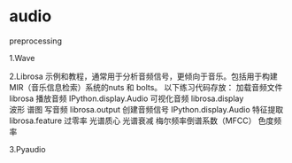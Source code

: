 # audio
preprocessing

1.Wave


2.Librosa
示例和教程，通常用于分析音频信号，更倾向于音乐。包括用于构建MIR（音乐信息检索）系统的nuts 和 bolts。
以下练习代码存放：
加载音频文件   librosa
播放音频  IPython.display.Audio
可视化音频 librosa.display	
		波形
		谱图
写音频 librosa.output
创建音频信号 IPython.display.Audio
特征提取 librosa.feature
		过零率
		光谱质心
		光谱衰减
		梅尔频率倒谱系数（MFCC）
		色度频率

3.Pyaudio

